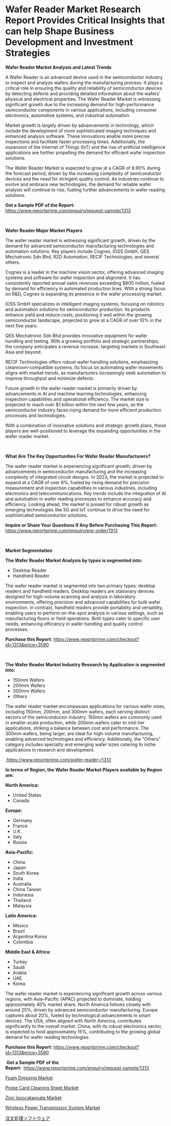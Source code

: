 <p><h1>Wafer Reader Market Research Report Provides Critical Insights that can help Shape Business Development and Investment Strategies</h1></p><p><strong>Wafer Reader Market Analysis and Latest Trends</strong></p>
<p><p>A Wafer Reader is an advanced device used in the semiconductor industry to inspect and analyze wafers during the manufacturing process. It plays a critical role in ensuring the quality and reliability of semiconductor devices by detecting defects and providing detailed information about the wafers' physical and electrical properties. The Wafer Reader Market is witnessing significant growth due to the increasing demand for high-performance semiconductor components in various applications, including consumer electronics, automotive systems, and industrial automation.</p><p>Market growth is largely driven by advancements in technology, which include the development of more sophisticated imaging techniques and enhanced analysis software. These innovations enable more precise inspections and facilitate faster processing times. Additionally, the expansion of the Internet of Things (IoT) and the rise of artificial intelligence applications are further propelling the demand for efficient wafer inspection solutions.</p><p>The Wafer Reader Market is expected to grow at a CAGR of 8.90% during the forecast period, driven by the increasing complexity of semiconductor devices and the need for stringent quality control. As industries continue to evolve and embrace new technologies, the demand for reliable wafer analysis will continue to rise, fueling further advancements in wafer reading solutions.</p></p>
<p><strong>Get a Sample PDF of the Report:&nbsp;</strong> <a href="https://www.reportprime.com/enquiry/request-sample/1313">https://www.reportprime.com/enquiry/request-sample/1313</a></p>
<p>&nbsp;</p>
<p><strong>Wafer Reader Major Market Players</strong></p>
<p><p>The wafer reader market is witnessing significant growth, driven by the demand for advanced semiconductor manufacturing technologies and automation solutions. Key players include Cognex, IOSS GmbH, QES Mechatronic Sdn Bhd, R2D Automation, RECIF Technologies, and several others.</p><p>Cognex is a leader in the machine vision sector, offering advanced imaging systems and software for wafer inspection and alignment. It has consistently reported annual sales revenues exceeding $800 million, fueled by demand for efficiency in automated production lines. With a strong focus on R&D, Cognex is expanding its presence in the wafer processing market.</p><p>IOSS GmbH specializes in intelligent imaging systems, focusing on robotics and automation solutions for semiconductor production. Its products enhance yield and reduce costs, positioning it well within the growing semiconductor landscape, projected to grow at a CAGR of over 10% in the next five years.</p><p>QES Mechatronic Sdn Bhd provides innovative equipment for wafer handling and testing. With a growing portfolio and strategic partnerships, the company anticipates a revenue increase, targeting markets in Southeast Asia and beyond.</p><p>RECIF Technologies offers robust wafer handling solutions, emphasizing cleanroom-compatible systems. Its focus on automating wafer movements aligns with market trends, as manufacturers increasingly seek automation to improve throughput and minimize defects.</p><p>Future growth in the wafer reader market is primarily driven by advancements in AI and machine learning technologies, enhancing inspection capabilities and operational efficiency. The market size is projected to reach over $1 billion within the next few years, as the semiconductor industry faces rising demand for more efficient production processes and technologies. </p><p>With a combination of innovative solutions and strategic growth plans, these players are well-positioned to leverage the expanding opportunities in the wafer reader market.</p></p>
<p>&nbsp;</p>
<p><strong>What Are The Key Opportunities For Wafer Reader Manufacturers?</strong></p>
<p><p>The wafer reader market is experiencing significant growth, driven by advancements in semiconductor manufacturing and the increasing complexity of integrated circuit designs. In 2023, the market is projected to expand at a CAGR of over 8%, fueled by rising demand for precision measurement and inspection capabilities in various industries, including electronics and telecommunications. Key trends include the integration of AI and automation in wafer reading processes to enhance accuracy and efficiency. Looking ahead, the market is poised for robust growth as emerging technologies like 5G and IoT continue to drive the need for sophisticated semiconductor solutions.</p></p>
<p><strong>Inquire or Share Your Questions If Any Before Purchasing This Report:</strong> <a href="https://www.reportprime.com/enquiry/pre-order/1313">https://www.reportprime.com/enquiry/pre-order/1313</a></p>
<p>&nbsp;</p>
<p><strong>Market Segmentation</strong></p>
<p><strong>The Wafer Reader Market Analysis by types is segmented into:</strong></p>
<p><ul><li>Desktop Reader</li><li>Handheld Reader</li></ul></p>
<p><p>The wafer reader market is segmented into two primary types: desktop readers and handheld readers. Desktop readers are stationary devices designed for high-volume scanning and analysis in laboratory environments, offering precision and advanced capabilities for bulk wafer inspection. In contrast, handheld readers provide portability and versatility, enabling users to perform on-the-spot analysis in various settings, such as manufacturing floors or field operations. Both types cater to specific user needs, enhancing efficiency in wafer handling and quality control processes.</p></p>
<p><strong>Purchase this Report:&nbsp;</strong><a href="https://www.reportprime.com/checkout?id=1313&price=3590">https://www.reportprime.com/checkout?id=1313&price=3590</a></p>
<p>&nbsp;</p>
<p><strong>The Wafer Reader Market Industry Research by Application is segmented into:</strong></p>
<p><ul><li>150mm Wafers</li><li>200mm Wafers</li><li>300mm Wafers</li><li>Others</li></ul></p>
<p><p>The wafer reader market encompasses applications for various wafer sizes, including 150mm, 200mm, and 300mm wafers, each serving distinct sectors of the semiconductor industry. 150mm wafers are commonly used in smaller-scale production, while 200mm wafers cater to mid-tier applications, striking a balance between cost and performance. The 300mm wafers, being larger, are ideal for high-volume manufacturing, enabling advanced technologies and efficiency. Additionally, the "Others" category includes specialty and emerging wafer sizes catering to niche applications in research and development.</p></p>
<p><a href="https://www.reportprime.com/wafer-reader-r1313">&nbsp;https://www.reportprime.com/wafer-reader-r1313</a></p>
<p><strong>In terms of Region, the Wafer Reader Market Players available by Region are:</strong></p>
<p>
    <p> <strong> North America: </strong>
        <ul>
            <li>United States</li>
            <li>Canada</li>
        </ul>
        </p> 
    <p> <strong> Europe: </strong>
        <ul>
            <li>Germany</li>
            <li>France</li>
            <li>U.K.</li>
            <li>Italy</li>
            <li>Russia</li>
        </ul>
        </p> 
    <p> <strong> Asia-Pacific: </strong>
        <ul>
            <li>China</li>
            <li>Japan</li>
            <li>South Korea</li>
            <li>India</li>
            <li>Australia</li>
            <li>China Taiwan</li>
            <li>Indonesia</li>
            <li>Thailand</li>
            <li>Malaysia</li>
        </ul>
        </p> 
    <p> <strong> Latin America: </strong>
        <ul>
            <li>Mexico</li>
            <li>Brazil</li>
            <li>Argentina Korea</li>
            <li>Colombia</li>
        </ul>
        </p> 
    <p> <strong> Middle East & Africa: </strong>
        <ul>
            <li>Turkey</li>
            <li>Saudi</li>
            <li>Arabia</li>
            <li>UAE</li>
            <li>Korea</li>
        </ul>
    </p>
    </p>
<p><p>The wafer reader market is experiencing significant growth across various regions, with Asia-Pacific (APAC) projected to dominate, holding approximately 40% market share. North America follows closely with around 25%, driven by advanced semiconductor manufacturing. Europe captures about 20%, fueled by technological advancements in smart devices. The USA, often aligned with North America, contributes significantly to the overall market. China, with its robust electronics sector, is expected to hold approximately 15%, contributing to the growing global demand for wafer reading technologies.</p></p>
<p><strong>Purchase this Report: </strong><a href="https://www.reportprime.com/checkout?id=1313&price=3590">https://www.reportprime.com/checkout?id=1313&price=3590</a></p>
<p>&nbsp;<strong>Get a Sample PDF of the Report:&nbsp;&nbsp;</strong><a href="https://www.reportprime.com/enquiry/request-sample/1313">https://www.reportprime.com/enquiry/request-sample/1313</a></p>
<p><strong></strong></p>
<p><p><a href="https://medium.com/@brendafgmorris532/strategic-roadmap-to-success-global-foam-dressing-market-analysis-2024-2031-fcf03b9a20d0">Foam Dressing Market</a></p><p><a href="https://github.com/santosh758595/Market-Research-Report-List-6/blob/main/probe-card-cleaning-sheet-market.md">Probe Card Cleaning Sheet Market</a></p><p><a href="https://issuu.com/reportprime-2/docs/zinc-isoocatanoate-market-size-2030_ec4e233e6701c5">Zinc Isoocatanoate Market</a></p><p><a href="https://www.linkedin.com/pulse/what-influencing-future-wireless-power-transmission-system-market-e9o6f?trackingId=Gvc%2FG224RdqW8Hq%2F9ziQKA%3D%3D">Wireless Power Transmission System Market</a></p><p><a href="https://medium.com/@zionmetz1960/%E6%88%A6%E7%95%A5%E7%9A%84%E5%B8%82%E5%A0%B4%E3%82%A4%E3%83%B3%E3%82%B5%E3%82%A4%E3%83%88-%E3%82%B0%E3%83%AD%E3%83%BC%E3%83%90%E3%83%AB%E3%81%AA%E5%8F%97%E6%B3%A8%E5%87%A6%E7%90%86%E3%82%BD%E3%83%95%E3%83%88%E3%82%A6%E3%82%A7%E3%82%A2%E5%B8%82%E5%A0%B4%E3%81%AE%E5%8B%95%E5%90%91%E3%82%92%E6%8E%A2%E3%82%8B-2024%E5%B9%B4-2031%E5%B9%B4-7c1fa9d94b27">注文処理ソフトウェア</a></p></p>